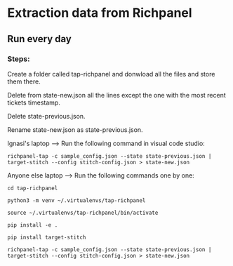 # Extraction data from Richpanel

## Run every day

### Steps:

Create a folder called tap-richpanel and donwload all the files and store them there.

Delete from state-new.json all the lines except the one with the most recent tickets timestamp.

Delete state-previous.json.

Rename state-new.json as state-previous.json.

Ignasi's laptop --> Run the following command in visual code studio: 

`richpanel-tap -c sample_config.json --state state-previous.json | target-stitch --config stitch-config.json > state-new.json`

Anyone else laptop --> Run the following commands one by one: 

`cd tap-richpanel`

`python3 -m venv ~/.virtualenvs/tap-richpanel`

`source ~/.virtualenvs/tap-richpanel/bin/activate`

`pip install -e .`

`pip install target-stitch`

`richpanel-tap -c sample_config.json --state state-previous.json | target-stitch --config stitch-config.json > state-new.json`









